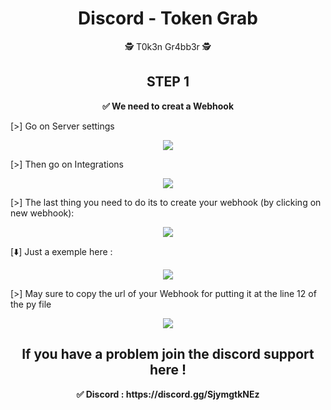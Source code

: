 <h1 align="center"><strong>Discord - Token Grab</strong></h1>
<p align="center">🕵️ T0k3n Gr4bb3r 🕵️</p>


<h2 align="center">STEP 1</h2>
<p align="center"><strong>✅ We need to creat a Webhook</strong></p>
<p>[>] Go on Server settings 
<p align="center"> <img src="https://cdn.discordapp.com/attachments/911371413837996032/911371543676878858/unknown_2.png"></p>
<p>[>] Then go on Integrations 
<p align="center"> <img src="https://cdn.discordapp.com/attachments/911371413837996032/911371449346969610/unknown_1.png"></p>
<p>[>] The last thing you need to do its to create your webhook (by clicking on new webhook): 
<p align="center"> <img src="https://cdn.discordapp.com/attachments/911371413837996032/911371960464855070/unknown.png"></p>
<p>[⬇️] Just a exemple here : 
<p align="center"> <img src="https://cdn.discordapp.com/attachments/911371413837996032/911373387564212245/unknown.png"></p>

<p>[>] May sure to copy the url of your Webhook for putting it at the line 12 of the py file
<p align="center"> <img src="https://cdn.discordapp.com/attachments/911371413837996032/911373016854843402/unknown.png"></p>
 


<h2 align= "center">If you have a problem join the discord support here !</h2>
<p align="center"><strong>✅ Discord : https://discord.gg/SjymgtkNEz</strong><p> 